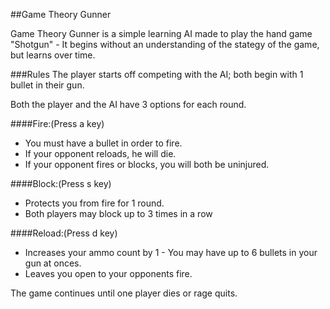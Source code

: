 ##Game Theory Gunner

Game Theory Gunner is a simple learning AI made to play the hand game "Shotgun" - It begins without an understanding of the stategy of the game, but learns over time.



###Rules
  The player starts off competing with the AI; both begin with 1 bullet in their gun.
  
Both the player and the AI have 3 options for each round.



####Fire:(Press a key)
- You must have a bullet in order to fire.
- If your opponent reloads, he will die.
- If your opponent fires or blocks, you will both be uninjured.
    
####Block:(Press s key)
- Protects you from fire for 1 round.
- Both players may block up to 3 times in a row

####Reload:(Press d key)
- Increases your ammo count by 1 - You may have up to 6 bullets in your gun at onces.
- Leaves you open to your opponents fire.
    

      
      
The game continues until one player dies or rage quits.
